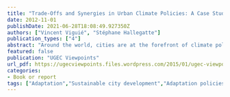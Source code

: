 ```yaml
---
title: "Trade-Offs and Synergies in Urban Climate Policies: A Case Study in the Paris Urban Area"
date: 2012-11-01
publishDate: 2021-06-28T18:08:49.927350Z
authors: ["Vincent Viguié", "Stéphane Hallegatte"]
publication_types: ["4"]
abstract: "Around the world, cities are at the forefront of climate policies. Land-use planning, urban transport and housing policies are recognised as major tools of both climate change mitigation and adaptation. However, urban climate policies are not developed or implemented in a vacuum; they interact with other economic and social policy goals. These interactions can lead to trade-offs and implementation obstacles, or to synergies and win-win strategies. Despite a growing number of innovative urban climate strategies, little analysis investigating their effectiveness exists, in part because it requires a broad interdisciplinary approach that includes economics, urbanism,  climate  sciences,  engineering  and  hydrology.  Integrated  city  models  can  help address this issue."
featured: false
publication: "UGEC Viewpoints"
url_pdf: https://ugecviewpoints.files.wordpress.com/2015/01/ugec-viewpoints-8.pdf#page=12
categories:
- Book or report
tags: ["Adaptation","Sustainable city development","Adaptation policies"]
---
```


